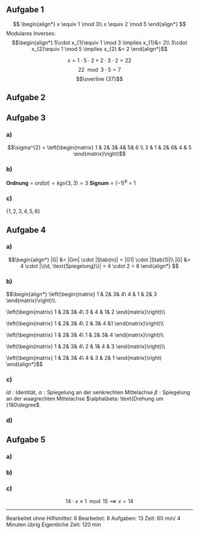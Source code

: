 ## Aufgabe 1
$$
\begin{align*}
x \equiv 1 \mod 3\\
x \equiv 2 \mod 5
\end{align*}
$$
Modulares Inverses:
$$\begin{align*}
5\cdot x_{1}\equiv 1 \mod 3 \implies x_{1}&= 2\\
3\cdot x_{2}\equiv 1 \mod 5 \implies x_{2} &= 2
\end{align*}$$

$$x = 1 \cdot 5 \cdot 2 + 2 \cdot 3 \cdot 2 = 22$$
$$22 \mod {3 \cdot 5} = 7$$
$$\overline {37}$$

## Aufgabe 2

## Aufgabe 3

### a)

$$\sigma^{2} = \left(\begin{matrix} 
1 & 2& 3& 4& 5& 6 \\
3 & 1 & 2& 6& 4 & 5
\end{matrix}\right)$$


### b)

__Ordnung__ = $ord(\sigma) = kgv(3, 3) = 3$
__Signum__ = $(-1)^{6}$ = $1$

### c)
$\{1, 2, 3, 4, 5, 6\}$

## Aufgabe 4

### a)

$$\begin{align*}
|G| &= |Gm| \cdot |Stab(m)| = |G1| \cdot |Stab(1)|\\
|G| &= 4 \cdot |\{id, \text{Spiegelung}\}| = 4 \cdot 2 =  8 
\end{align*}
$$
### b)

$$\begin{align*}
\left(\begin{matrix}
1 & 2& 3& 4\\
4 & 1 & 2& 3
\end{matrix}\right)\\\\

\left(\begin{matrix}
1 & 2& 3& 4\\
3 & 4 & 1& 2
\end{matrix}\right)\\\\


\left(\begin{matrix}
1 & 2& 3& 4\\
2 & 3& 4 &1
\end{matrix}\right)\\\\

\left(\begin{matrix}
1 & 2& 3& 4\\
1 & 2& 3& 4
\end{matrix}\right)\\\\


\left(\begin{matrix}
1 & 2& 3& 4\\
2 & 1& 4 & 3
\end{matrix}\right)\\\\


\left(\begin{matrix}
1 & 2& 3& 4\\
4 & 3 & 2& 1
\end{matrix}\right)
\end{align*}$$

### c)
$id: \text{Identität}$,
$\alpha: \text{Spiegelung an der senkrechten Mittelachse}$
$\beta: \text{Spiegelung an der waagrechten Mittelachse}$
$\alpha\beta: \text{Drehung um }180\degree$

### d)


## Aufgabe 5

### a)

### b)

### c)

$$
14 \cdot x \equiv 1 \mod 15 \implies x = 14
$$

---
Bearbeitet ohne Hilfsmittel: 6
Bearbeitet: 8
Aufgaben: 13
Zeit: 60 min/ 4 Minuten übrig
Eigentliche Zeit: 120 min